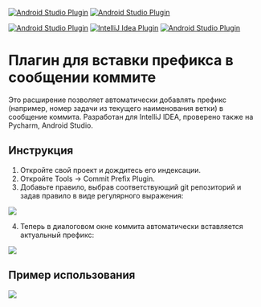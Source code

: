 [![Android Studio Plugin](https://img.shields.io/static/v1.svg?label=ger&message=Deutsche&color=orange)](https://github.com/MolchanovDmitry/CommitPrefixIdeaPlugin/blob/master/Deutsche.md)
[![Android Studio Plugin](https://img.shields.io/static/v1.svg?label=en&message=English&color=blue)](https://github.com/MolchanovDmitry/CommitPrefixIdeaPlugin/blob/master/README.md)

[![Android Studio Plugin](https://img.shields.io/badge/plugin-AndroidStudio-green.svg)](https://plugins.jetbrains.com/plugin/16109-commitprefix)
[![IntelliJ Idea Plugin](https://img.shields.io/badge/plugin-IntelliJ%20%20Idea-blue.svg)](https://plugins.jetbrains.com/plugin/16109-commitprefix)
[![Android Studio Plugin](https://img.shields.io/badge/plugin-PyCharm-yellow.svg)](https://plugins.jetbrains.com/plugin/16109-commitprefix)

# Плагин для вставки префикса в сообщении коммите

Это расширение позволяет автоматически добавлять префикс (например, номер задачи из текущего наименования ветки) в сообщение коммита. Разработан для IntelliJ IDEA, проверено также на Pycharm, Android Studio.

## Инструкция

1. Откройте свой проект и дождитесь его индексации.
2. Откройте Tools -> Commit Prefix Plugin.
3. Добавьте правило, выбрав соответствующий git репозиторий и задав правило в виде регулярного выражения:

![](https://plugins.jetbrains.com/files/16109/screenshot_19798028-a4ff-480c-920d-48cc125d3615)

4. Теперь в диалоговом окне коммита автоматически вставляется актуальный префикс:

![](https://plugins.jetbrains.com/files/16109/screenshot_79c71bec-d556-49ed-87c5-515f7c345de1)

##  Пример использования

![](https://plugins.jetbrains.com/files/16109/screenshot_0845b70e-e515-477b-9ab9-d01e7a387ecf)